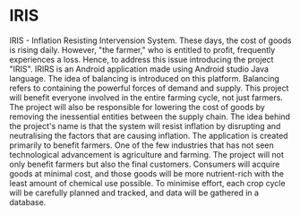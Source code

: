 # IRIS
IRIS - Inflation Resisting Intervension System.
These days, the cost of goods is rising daily. However, "the farmer," who is entitled to
profit, frequently experiences a loss. Hence, to address this issue introducing the project
"IRIS".
IRIRS is an Android application made using Android studio Java language.
The idea of balancing is introduced on this platform. Balancing refers to containing
the powerful forces of demand and supply. This project will benefit everyone involved in the
entire farming cycle, not just farmers. The project will also be responsible for lowering the
cost of goods by removing the inessential entities between the supply chain.
The idea behind the project's name is that the system will resist inflation by disrupting
and neutralising the factors that are causing inflation. The application is created primarily to
benefit farmers. One of the few industries that has not seen technological advancement is
agriculture and farming.
The project will not only benefit farmers but also the final customers. Consumers will
acquire goods at minimal cost, and those goods will be more nutrient-rich with the least
amount of chemical use possible. To minimise effort, each crop cycle will be carefully
planned and tracked, and data will be gathered in a database.
